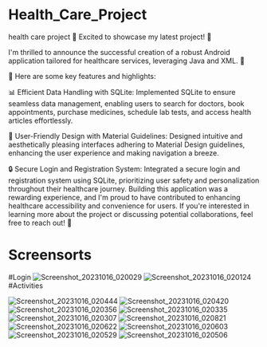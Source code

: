 # Health_Care_Project
health care project
🚀 Excited to showcase my latest project! 📱

I'm thrilled to announce the successful creation of a robust Android application tailored for healthcare services, leveraging Java and XML. 🏥

🔧 Here are some key features and highlights:

📊 Efficient Data Handling with SQLite:
Implemented SQLite to ensure seamless data management, enabling users to search for doctors, book appointments, purchase medicines, schedule lab tests, and access health articles effortlessly.

🎨 User-Friendly Design with Material Guidelines:
Designed intuitive and aesthetically pleasing interfaces adhering to Material Design guidelines, enhancing the user experience and making navigation a breeze.

🔒 Secure Login and Registration System:
Integrated a secure login and registration system using SQLite, prioritizing user safety and personalization throughout their healthcare journey.
Building this application was a rewarding experience, and I'm proud to have contributed to enhancing healthcare accessibility and convenience for users.
If you're interested in learning more about the project or discussing potential collaborations, feel free to reach out! 🤝
# Screensorts
#Login ![Screenshot_20231016_020029](https://github.com/AshutoshSahu913/Health_Care_Project/assets/99418524/bf97bbf7-0743-4f81-a501-0eb639959949)
![Screenshot_20231016_020124](https://github.com/AshutoshSahu913/Health_Care_Project/assets/99418524/4b297f7a-0126-40e8-95ed-0451b48902df)
#Activities

![Screenshot_20231016_020444](https://github.com/AshutoshSahu913/Health_Care_Project/assets/99418524/06eba77d-a8f5-422a-a5b3-b40027d9a0f8)
![Screenshot_20231016_020420](https://github.com/AshutoshSahu913/Health_Care_Project/assets/99418524/59887af4-8946-4624-85d9-39675708494f)
![Screenshot_20231016_020356](https://github.com/AshutoshSahu913/Health_Care_Project/assets/99418524/4a5640c5-a47d-459c-b94b-516a946fb0a2)
![Screenshot_20231016_020335](https://github.com/AshutoshSahu913/Health_Care_Project/assets/99418524/ab47925a-33e0-4884-bc1d-9d3b91d4e6bf)
![Screenshot_20231016_020307](https://github.com/AshutoshSahu913/Health_Care_Project/assets/99418524/12d47f64-1980-42e5-b680-5871e7fa5bab)
![Screenshot_20231016_020821](https://github.com/AshutoshSahu913/Health_Care_Project/assets/99418524/ecaa3b4b-1400-4966-b424-75e72739c4fe)
![Screenshot_20231016_020622](https://github.com/AshutoshSahu913/Health_Care_Project/assets/99418524/2a17b5cd-4d82-41c9-a069-cdbe1b88e1ed)
![Screenshot_20231016_020603](https://github.com/AshutoshSahu913/Health_Care_Project/assets/99418524/e3af28b0-7a33-4f0f-8c5b-8ec9080dac0b)
![Screenshot_20231016_020529](https://github.com/AshutoshSahu913/Health_Care_Project/assets/99418524/7a3ade3d-0fea-4edf-a39d-0c44de0aa7be)
![Screenshot_20231016_020506](https://github.com/AshutoshSahu913/Health_Care_Project/assets/99418524/f69b918d-1ee2-4879-81f9-d0f9f9f776de)

